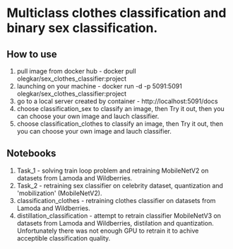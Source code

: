 # Multiclass clothes classification and binary sex classification. 

## How to use
1) pull image from docker hub - docker pull olegkar/sex_clothes_classifier:project
2) launching on your machine -  docker run -d -p 5091:5091 olegkar/sex_clothes_classifier:project
3) go to a local server created by container -  http://localhost:5091/docs
4) choose classification_sex to classify an image, then Try it out, then you can choose your own image and lauch classifier.
5) choose classification_clothes to classify an image, then Try it out, then you can choose your own image and lauch classifier.

## Notebooks
1) Task_1 - solving train loop problem and retraining MobileNetV2 on datasets from Lamoda and Wildberries.
2) Task_2 - retraining sex classifier on celebrity dataset, quantization and 'mobilization' (MobileNetV2).
3) сlassification_clothes - retraining clothes classifier on datasets from Lamoda and Wildberries. 
4) distillation_classification -  attempt to retrain classifier MobileNetV3 on datasets from Lamoda and Wildberries, distilation and quantization. Unfortunately there was not enough GPU to retrain it to achive acceptible classification quality. 

